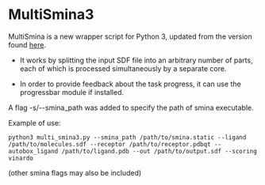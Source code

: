 # MultiSmina3
MultiSmina is a new wrapper script for Python 3, updated from the version found [here](https://sourceforge.net/projects/smina/files/).

- It works by splitting the input SDF file into an arbitrary number of parts, each of which is processed simultaneously by a separate core.
  
- In order to provide feedback about the task progress, it can use the progressbar module if installed.

A flag -s/--smina_path was added to specify the path of smina executable.

Example of use:
```
python3 multi_smina3.py --smina_path /path/to/smina.static --ligand /path/to/molecules.sdf --receptor /path/to/receptor.pdbqt --autobox_ligand /path/to/ligand.pdb --out /path/to/output.sdf --scoring vinardo 
```
(other smina flags may also be included) 

